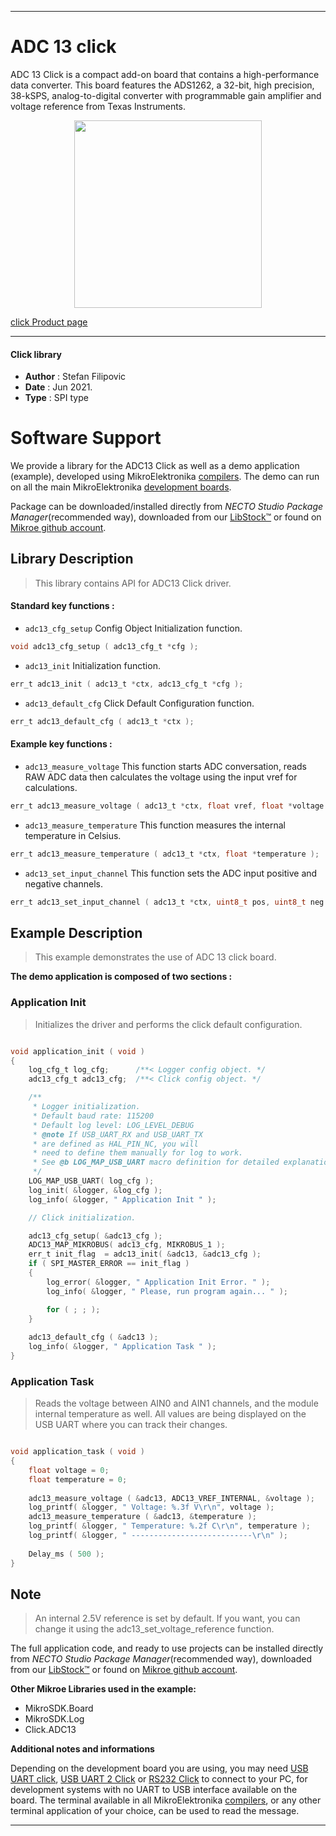
---
# ADC 13 click

ADC 13 Click is a compact add-on board that contains a high-performance data converter. This board features the ADS1262, a 32-bit, high precision, 38-kSPS, analog-to-digital converter with programmable gain amplifier and voltage reference from Texas Instruments.

<p align="center">
  <img src="https://download.mikroe.com/images/click_for_ide/adc_13_click.png" height=300px>
</p>

[click Product page](https://www.mikroe.com/adc-13-click)

---


#### Click library

- **Author**        : Stefan Filipovic
- **Date**          : Jun 2021.
- **Type**          : SPI type


# Software Support

We provide a library for the ADC13 Click
as well as a demo application (example), developed using MikroElektronika
[compilers](https://www.mikroe.com/necto-studio).
The demo can run on all the main MikroElektronika [development boards](https://www.mikroe.com/development-boards).

Package can be downloaded/installed directly from *NECTO Studio Package Manager*(recommended way), downloaded from our [LibStock&trade;](https://libstock.mikroe.com) or found on [Mikroe github account](https://github.com/MikroElektronika/mikrosdk_click_v2/tree/master/clicks).

## Library Description

> This library contains API for ADC13 Click driver.

#### Standard key functions :

- `adc13_cfg_setup` Config Object Initialization function.
```c
void adc13_cfg_setup ( adc13_cfg_t *cfg );
```

- `adc13_init` Initialization function.
```c
err_t adc13_init ( adc13_t *ctx, adc13_cfg_t *cfg );
```

- `adc13_default_cfg` Click Default Configuration function.
```c
err_t adc13_default_cfg ( adc13_t *ctx );
```

#### Example key functions :

- `adc13_measure_voltage` This function starts ADC conversation, reads RAW ADC data then calculates the voltage using the input vref for calculations.
```c
err_t adc13_measure_voltage ( adc13_t *ctx, float vref, float *voltage );
```

- `adc13_measure_temperature` This function measures the internal temperature in Celsius.
```c
err_t adc13_measure_temperature ( adc13_t *ctx, float *temperature );
```

- `adc13_set_input_channel` This function sets the ADC input positive and negative channels.
```c
err_t adc13_set_input_channel ( adc13_t *ctx, uint8_t pos, uint8_t neg );
```

## Example Description

> This example demonstrates the use of ADC 13 click board.

**The demo application is composed of two sections :**

### Application Init

> Initializes the driver and performs the click default configuration.

```c

void application_init ( void )
{
    log_cfg_t log_cfg;      /**< Logger config object. */
    adc13_cfg_t adc13_cfg;  /**< Click config object. */

    /** 
     * Logger initialization.
     * Default baud rate: 115200
     * Default log level: LOG_LEVEL_DEBUG
     * @note If USB_UART_RX and USB_UART_TX 
     * are defined as HAL_PIN_NC, you will 
     * need to define them manually for log to work. 
     * See @b LOG_MAP_USB_UART macro definition for detailed explanation.
     */
    LOG_MAP_USB_UART( log_cfg );
    log_init( &logger, &log_cfg );
    log_info( &logger, " Application Init " );

    // Click initialization.

    adc13_cfg_setup( &adc13_cfg );
    ADC13_MAP_MIKROBUS( adc13_cfg, MIKROBUS_1 );
    err_t init_flag  = adc13_init( &adc13, &adc13_cfg );
    if ( SPI_MASTER_ERROR == init_flag ) 
    {
        log_error( &logger, " Application Init Error. " );
        log_info( &logger, " Please, run program again... " );

        for ( ; ; );
    }
    
    adc13_default_cfg ( &adc13 );
    log_info( &logger, " Application Task " );
}

```

### Application Task

> Reads the voltage between AIN0 and AIN1 channels, and the module internal temperature as well. 
> All values are being displayed on the USB UART where you can track their changes.

```c

void application_task ( void )
{
    float voltage = 0;
    float temperature = 0;
    
    adc13_measure_voltage ( &adc13, ADC13_VREF_INTERNAL, &voltage );
    log_printf( &logger, " Voltage: %.3f V\r\n", voltage );
    adc13_measure_temperature ( &adc13, &temperature );
    log_printf( &logger, " Temperature: %.2f C\r\n", temperature );
    log_printf( &logger, " ---------------------------\r\n" );
    
    Delay_ms ( 500 );
}

```

## Note

> An internal 2.5V reference is set by default. 
> If you want, you can change it using the adc13_set_voltage_reference function.

The full application code, and ready to use projects can be installed directly from *NECTO Studio Package Manager*(recommended way), downloaded from our [LibStock&trade;](https://libstock.mikroe.com) or found on [Mikroe github account](https://github.com/MikroElektronika/mikrosdk_click_v2/tree/master/clicks).

**Other Mikroe Libraries used in the example:**

- MikroSDK.Board
- MikroSDK.Log
- Click.ADC13

**Additional notes and informations**

Depending on the development board you are using, you may need
[USB UART click](http://shop.mikroe.com/usb-uart-click),
[USB UART 2 Click](http://shop.mikroe.com/usb-uart-2-click) or
[RS232 Click](http://shop.mikroe.com/rs232-click) to connect to your PC, for
development systems with no UART to USB interface available on the board. The
terminal available in all MikroElektronika
[compilers](http://shop.mikroe.com/compilers), or any other terminal application
of your choice, can be used to read the message.

---
